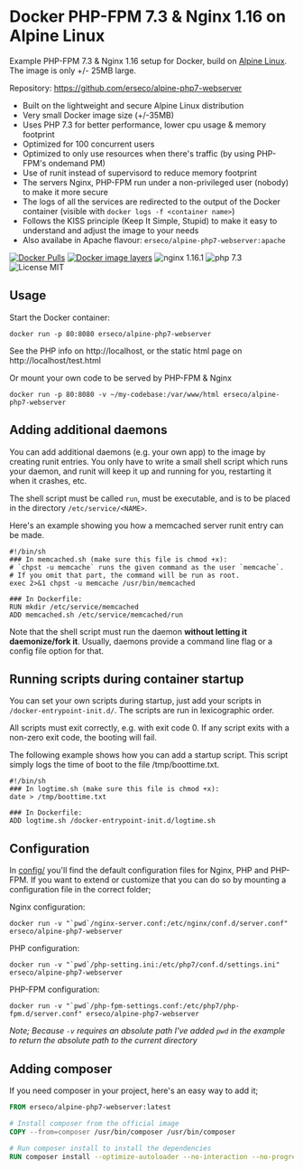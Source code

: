# Docker PHP-FPM 7.3 & Nginx 1.16 on Alpine Linux
Example PHP-FPM 7.3 & Nginx 1.16 setup for Docker, build on [Alpine Linux](http://www.alpinelinux.org/).
The image is only +/- 25MB large.

Repository: https://github.com/erseco/alpine-php7-webserver


* Built on the lightweight and secure Alpine Linux distribution
* Very small Docker image size (+/-35MB)
* Uses PHP 7.3 for better performance, lower cpu usage & memory footprint
* Optimized for 100 concurrent users
* Optimized to only use resources when there's traffic (by using PHP-FPM's ondemand PM)
* Use of runit instead of supervisord to reduce memory footprint
* The servers Nginx, PHP-FPM run under a non-privileged user (nobody) to make it more secure
* The logs of all the services are redirected to the output of the Docker container (visible with `docker logs -f <container name>`)
* Follows the KISS principle (Keep It Simple, Stupid) to make it easy to understand and adjust the image to your needs
* Also availabe in Apache flavour: `erseco/alpine-php7-webserver:apache`

[![Docker Pulls](https://img.shields.io/docker/pulls/erseco/alpine-php7-webserver.svg)](https://hub.docker.com/r/erseco/alpine-php7-webserver/)
[![Docker image layers](https://images.microbadger.com/badges/image/erseco/alpine-php7-webserver.svg)](https://microbadger.com/images/erseco/alpine-php7-webserver)
![nginx 1.16.1](https://img.shields.io/badge/nginx-1.16-brightgreen.svg)
![php 7.3](https://img.shields.io/badge/php-7.3-brightgreen.svg)
![License MIT](https://img.shields.io/badge/license-MIT-blue.svg)

## Usage

Start the Docker container:

    docker run -p 80:8080 erseco/alpine-php7-webserver

See the PHP info on http://localhost, or the static html page on http://localhost/test.html

Or mount your own code to be served by PHP-FPM & Nginx

    docker run -p 80:8080 -v ~/my-codebase:/var/www/html erseco/alpine-php7-webserver


## Adding additional daemons
You can add additional daemons (e.g. your own app) to the image by creating runit entries. You only have to write a small shell script which runs your daemon, and runit will keep it up and running for you, restarting it when it crashes, etc.

The shell script must be called `run`, must be executable, and is to be placed in the directory `/etc/service/<NAME>`.

Here's an example showing you how a memcached server runit entry can be made.

    #!/bin/sh
    ### In memcached.sh (make sure this file is chmod +x):
    # `chpst -u memcache` runs the given command as the user `memcache`.
    # If you omit that part, the command will be run as root.
    exec 2>&1 chpst -u memcache /usr/bin/memcached

    ### In Dockerfile:
    RUN mkdir /etc/service/memcached
    ADD memcached.sh /etc/service/memcached/run

Note that the shell script must run the daemon **without letting it daemonize/fork it**. Usually, daemons provide a command line flag or a config file option for that.


## Running scripts during container startup
You can set your own scripts during startup, just add your scripts in `/docker-entrypoint-init.d/`. The scripts are run in lexicographic order.

All scripts must exit correctly, e.g. with exit code 0. If any script exits with a non-zero exit code, the booting will fail.

The following example shows how you can add a startup script. This script simply logs the time of boot to the file /tmp/boottime.txt.

    #!/bin/sh
    ### In logtime.sh (make sure this file is chmod +x):
    date > /tmp/boottime.txt

    ### In Dockerfile:
    ADD logtime.sh /docker-entrypoint-init.d/logtime.sh


## Configuration
In [config/](config/) you'll find the default configuration files for Nginx, PHP and PHP-FPM.
If you want to extend or customize that you can do so by mounting a configuration file in the correct folder;

Nginx configuration:

    docker run -v "`pwd`/nginx-server.conf:/etc/nginx/conf.d/server.conf" erseco/alpine-php7-webserver

PHP configuration:

    docker run -v "`pwd`/php-setting.ini:/etc/php7/conf.d/settings.ini" erseco/alpine-php7-webserver

PHP-FPM configuration:

    docker run -v "`pwd`/php-fpm-settings.conf:/etc/php7/php-fpm.d/server.conf" erseco/alpine-php7-webserver

_Note; Because `-v` requires an absolute path I've added `pwd` in the example to return the absolute path to the current directory_


## Adding composer

If you need composer in your project, here's an easy way to add it;

```dockerfile
FROM erseco/alpine-php7-webserver:latest

# Install composer from the official image
COPY --from=composer /usr/bin/composer /usr/bin/composer

# Run composer install to install the dependencies
RUN composer install --optimize-autoloader --no-interaction --no-progress
```
